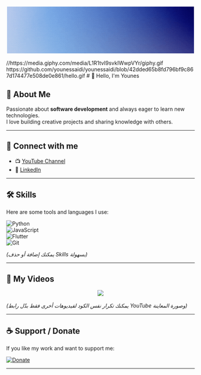 <!-- GIF / Animation -->
<p align="center">
  <img src="https://github.com/younessaidi/younessaidi/blob/f15e5d12049d4ea0a7c9187c1176426ba6d83a47/hello.gif" width="500" alt="Hello I am Younes" />
</p>
//https://media.giphy.com/media/L1R1tvI9svkIWwpVYr/giphy.gif
https://github.com/younessaidi/younessaidi/blob/42dded65b8fd796bf9c867d174477e508de0e861/hello.gif
# 👋 Hello, I'm Younes  

## 🌟 About Me  
Passionate about **software development** and always eager to learn new technologies.  
I love building creative projects and sharing knowledge with others.  

---

## 🔗 Connect with me
- 📺 [YouTube Channel](PUT-YOUR-YOUTUBE-LINK-HERE)  
- 💼 [LinkedIn](PUT-YOUR-LINKEDIN-LINK-HERE)  

---

## 🛠️ Skills
Here are some tools and languages I use:  

![Python](https://img.shields.io/badge/Python-3776AB?style=for-the-badge&logo=python&logoColor=white)  
![JavaScript](https://img.shields.io/badge/JavaScript-F7DF1E?style=for-the-badge&logo=javascript&logoColor=black)  
![Flutter](https://img.shields.io/badge/Flutter-02569B?style=for-the-badge&logo=flutter&logoColor=white)  
![Git](https://img.shields.io/badge/Git-F05032?style=for-the-badge&logo=git&logoColor=white)  

*(يمكنك إضافة أو حذف Skills بسهولة)*

---

## 🎥 My Videos
<p align="center">
  <a href="https://youtu.be/_4OEO1FOvaI?si=dpAOFmhDR6Y1Eh2S">
    <img src="https://img.youtube.com/vi/_4OEO1FOvaI/0.jpg" width="300" />
  </a>
</p>

*(يمكنك تكرار نفس الكود لفيديوهات أخرى فقط بدّل رابط YouTube وصورة المعاينة)*  

---

## ☕ Support / Donate
If you like my work and want to support me:  

[![Donate](https://img.shields.io/badge/Donate-Support%20Me-orange?style=for-the-badge&logo=buymeacoffee)](PUT-YOUR-DONATE-LINK-HERE)  

---
